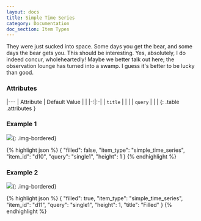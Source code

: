 ```yaml
---
layout: docs
title: Simple Time Series
category: Documentation
doc_section: Item Types
---
```


They were just sucked into space. Some days you get the bear, and some
days the bear gets you. This should be interesting. Yes, absolutely, I
do indeed concur, wholeheartedly! Maybe we better talk out here; the
observation lounge has turned into a swamp. I guess it's better to be
lucky than good.

### Attributes

|---
| Attribute | Default Value | |
|-:|:-|
| `title` | | |
| `query` | | |
{: .table .attributes }

### Example 1

![](example1.png){: .img-bordered}

{% highlight json %}
{
  "filled": false,
  "item_type": "simple_time_series",
  "item_id": "d10",
  "query": "single1",
  "height": 1
}
{% endhighlight %}

### Example 2

![](example2.png){: .img-bordered}

{% highlight json %}
{
  "filled": true,
  "item_type": "simple_time_series",
  "item_id": "d11",
  "query": "single1",
  "height": 1,
  "title": "Filled"
}
{% endhighlight %}
